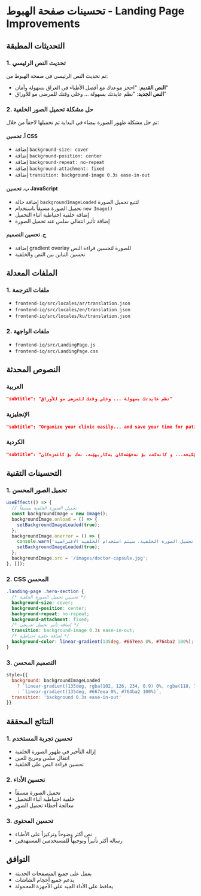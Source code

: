 # تحسينات صفحة الهبوط - Landing Page Improvements

## التحديثات المطبقة

### 1. تحديث النص الرئيسي
تم تحديث النص الرئيسي في صفحة الهبوط من:
- **النص القديم**: "احجز موعدك مع أفضل الأطباء في العراق بسهولة وأمان"
- **النص الجديد**: "نظم عايدتك بسهولة ... وخلي وقتك للمرضى مو للأوراق"

### 2. حل مشكلة تحميل الصور الخلفية
تم حل مشكلة ظهور الصورة بيضاء في البداية ثم تحميلها لاحقاً من خلال:

#### أ. تحسين CSS
- إضافة `background-size: cover`
- إضافة `background-position: center`
- إضافة `background-repeat: no-repeat`
- إضافة `background-attachment: fixed`
- إضافة `transition: background-image 0.3s ease-in-out`

#### ب. تحسين JavaScript
- إضافة حالة `backgroundImageLoaded` لتتبع تحميل الصورة
- تحميل الصورة مسبقاً باستخدام `new Image()`
- إضافة خلفية احتياطية أثناء التحميل
- إضافة تأثير انتقالي سلس عند تحميل الصورة

#### ج. تحسين التصميم
- إضافة gradient overlay للصورة لتحسين قراءة النص
- تحسين التباين بين النص والخلفية

## الملفات المعدلة

### 1. ملفات الترجمة
- `frontend-iq/src/locales/ar/translation.json`
- `frontend-iq/src/locales/en/translation.json`
- `frontend-iq/src/locales/ku/translation.json`

### 2. ملفات الواجهة
- `frontend-iq/src/LandingPage.js`
- `frontend-iq/src/LandingPage.css`

## النصوص المحدثة

### العربية
```json
"subtitle": "نظم عايدتك بسهولة ... وخلي وقتك للمرضى مو للأوراق"
```

### الإنجليزية
```json
"subtitle": "Organize your clinic easily... and save your time for patients, not paperwork"
```

### الكردية
```json
"subtitle": "کلینیکەکەت بە ئاسانی ڕێکبخە... و کاتەکەت بۆ نەخۆشەکان بەکاربهێنە، نەک بۆ کاغەزەکان"
```

## التحسينات التقنية

### 1. تحميل الصور المحسن
```javascript
useEffect(() => {
  // تحميل الصورة الخلفية مسبقاً
  const backgroundImage = new Image();
  backgroundImage.onload = () => {
    setBackgroundImageLoaded(true);
  };
  backgroundImage.onerror = () => {
    console.warn('فشل تحميل الصورة الخلفية، سيتم استخدام الخلفية الافتراضية');
    setBackgroundImageLoaded(true);
  };
  backgroundImage.src = '/images/doctor-capsule.jpg';
}, []);
```

### 2. CSS المحسن
```css
.landing-page .hero-section {
  /* تحسين تحميل الصورة الخلفية */
  background-size: cover;
  background-position: center;
  background-repeat: no-repeat;
  background-attachment: fixed;
  /* إضافة تأثير تحميل تدريجي */
  transition: background-image 0.3s ease-in-out;
  /* إضافة خلفية احتياطية */
  background-color: linear-gradient(135deg, #667eea 0%, #764ba2 100%);
}
```

### 3. التصميم المحسن
```javascript
style={{
  background: backgroundImageLoaded 
    ? `linear-gradient(135deg, rgba(102, 126, 234, 0.9) 0%, rgba(118, 75, 162, 0.9) 100%), url('/images/doctor-capsule.jpg') center center/cover no-repeat`
    : `linear-gradient(135deg, #667eea 0%, #764ba2 100%)`,
  transition: 'background 0.3s ease-in-out'
}}
```

## النتائج المحققة

### 1. تحسين تجربة المستخدم
- إزالة التأخير في ظهور الصورة الخلفية
- انتقال سلس ومريح للعين
- تحسين قراءة النص على الخلفية

### 2. تحسين الأداء
- تحميل الصورة مسبقاً
- خلفية احتياطية أثناء التحميل
- معالجة أخطاء تحميل الصور

### 3. تحسين المحتوى
- نص أكثر وضوحاً وتركيزاً على الأطباء
- رسالة أكثر تأثيراً وتوجيهاً للمستخدمين المستهدفين

## التوافق
- يعمل على جميع المتصفحات الحديثة
- يدعم جميع أحجام الشاشات
- يحافظ على الأداء الجيد على الأجهزة المحمولة 